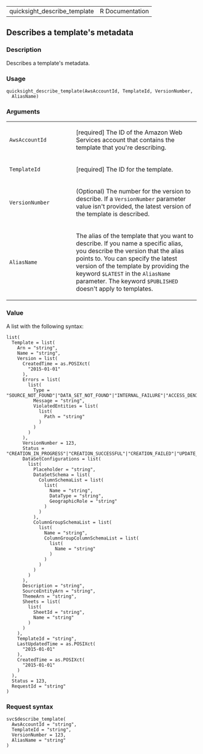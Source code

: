 <table style="width: 100%;">
<tbody>
<tr class="odd">
<td>quicksight_describe_template</td>
<td style="text-align: right;">R Documentation</td>
</tr>
</tbody>
</table>

## Describes a template's metadata

### Description

Describes a template's metadata.

### Usage

    quicksight_describe_template(AwsAccountId, TemplateId, VersionNumber,
      AliasName)

### Arguments

<table>
<colgroup>
<col style="width: 35%" />
<col style="width: 65%" />
</colgroup>
<tbody>
<tr class="odd">
<td><code
id="quicksight_describe_template_:_AwsAccountId">AwsAccountId</code></td>
<td><p>[required] The ID of the Amazon Web Services account that
contains the template that you're describing.</p></td>
</tr>
<tr class="even">
<td><code
id="quicksight_describe_template_:_TemplateId">TemplateId</code></td>
<td><p>[required] The ID for the template.</p></td>
</tr>
<tr class="odd">
<td><code
id="quicksight_describe_template_:_VersionNumber">VersionNumber</code></td>
<td><p>(Optional) The number for the version to describe. If a
<code>VersionNumber</code> parameter value isn't provided, the latest
version of the template is described.</p></td>
</tr>
<tr class="even">
<td><code
id="quicksight_describe_template_:_AliasName">AliasName</code></td>
<td><p>The alias of the template that you want to describe. If you name
a specific alias, you describe the version that the alias points to. You
can specify the latest version of the template by providing the keyword
<code style="white-space: pre;">⁠$LATEST⁠</code> in the
<code>AliasName</code> parameter. The keyword <code
style="white-space: pre;">⁠$PUBLISHED⁠</code> doesn't apply to
templates.</p></td>
</tr>
</tbody>
</table>

### Value

A list with the following syntax:

    list(
      Template = list(
        Arn = "string",
        Name = "string",
        Version = list(
          CreatedTime = as.POSIXct(
            "2015-01-01"
          ),
          Errors = list(
            list(
              Type = "SOURCE_NOT_FOUND"|"DATA_SET_NOT_FOUND"|"INTERNAL_FAILURE"|"ACCESS_DENIED",
              Message = "string",
              ViolatedEntities = list(
                list(
                  Path = "string"
                )
              )
            )
          ),
          VersionNumber = 123,
          Status = "CREATION_IN_PROGRESS"|"CREATION_SUCCESSFUL"|"CREATION_FAILED"|"UPDATE_IN_PROGRESS"|"UPDATE_SUCCESSFUL"|"UPDATE_FAILED"|"DELETED",
          DataSetConfigurations = list(
            list(
              Placeholder = "string",
              DataSetSchema = list(
                ColumnSchemaList = list(
                  list(
                    Name = "string",
                    DataType = "string",
                    GeographicRole = "string"
                  )
                )
              ),
              ColumnGroupSchemaList = list(
                list(
                  Name = "string",
                  ColumnGroupColumnSchemaList = list(
                    list(
                      Name = "string"
                    )
                  )
                )
              )
            )
          ),
          Description = "string",
          SourceEntityArn = "string",
          ThemeArn = "string",
          Sheets = list(
            list(
              SheetId = "string",
              Name = "string"
            )
          )
        ),
        TemplateId = "string",
        LastUpdatedTime = as.POSIXct(
          "2015-01-01"
        ),
        CreatedTime = as.POSIXct(
          "2015-01-01"
        )
      ),
      Status = 123,
      RequestId = "string"
    )

### Request syntax

    svc$describe_template(
      AwsAccountId = "string",
      TemplateId = "string",
      VersionNumber = 123,
      AliasName = "string"
    )
